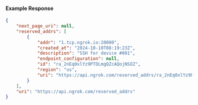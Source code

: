 <!-- Code generated for API Clients. DO NOT EDIT. -->

#### Example Response

```json
{
	"next_page_uri": null,
	"reserved_addrs": [
		{
			"addr": "1.tcp.ngrok.io:20000",
			"created_at": "2024-10-10T08:19:23Z",
			"description": "SSH for device #001",
			"endpoint_configuration": null,
			"id": "ra_2nEq0xlYz9PTDLmgQZcAQojNSOZ",
			"region": "us",
			"uri": "https://api.ngrok.com/reserved_addrs/ra_2nEq0xlYz9PTDLmgQZcAQojNSOZ"
		}
	],
	"uri": "https://api.ngrok.com/reserved_addrs"
}
```
